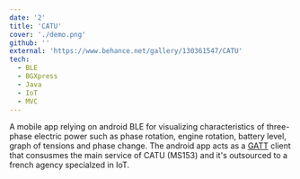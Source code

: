 ```yaml
---
date: '2'
title: 'CATU'
cover: './demo.png'
github: ''
external: 'https://www.behance.net/gallery/130361547/CATU'
tech:
  - BLE
  - BGXpress
  - Java
  - IoT
  - MVC
---
```


A mobile app relying on android BLE for visualizing characteristics of three-phase electric power such as phase rotation, engine rotation, battery level, graph of tensions and phase change. The android app acts as a [GATT](https://developer.android.com/guide/topics/connectivity/bluetooth/ble-overview) client that consusmes the main service of CATU (MS153) and it's outsourced to a french agency specialzed in IoT.
